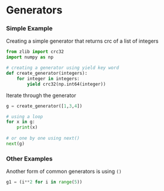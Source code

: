 # Generators

### Simple Example

Creating a simple generator that returns crc of a list of integers

```python
from zlib import crc32
import numpy as np

# creating a generator using yield key word
def create_generator(integers):
    for integer in integers:
        yield crc32(np.int64(integer))
```

Iterate through the generator 

```python
g = create_generator([1,3,4])

# using a loop
for x in g:
    print(x)
    
# or one by one using next()
next(g)
```



### Other Examples

Another form of common generators is using `()` 

```python
g1 = (i**2 for i in range(5))
```



